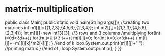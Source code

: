 # matrix-multiplication
public class Main{
public static void main(String args[]){
//creating two matrices
int m1[][]={{1,2,3},{4,5,6},{2,3,4}};
int m2[][]={{1,2,3},{4,5,6},{2,3,4}};
int m[][]=new int[3][3]; //3 rows and 3 columns
//multiplying
for(int i=0;i<3;i++){
for(int j=0;j<3;j++){
m[i][j]=0;
for(int k=0;k<3;k++)
{
m[i][j]+=m1[i][k]*m2[k][j];
}
//end of k loop
System.out.print(m[i][j]+" "); //printing matrix
}
//end of j loop
System.out.println();
}
}}
